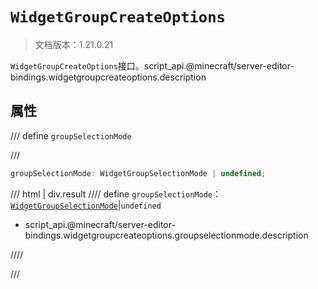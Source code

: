 # `WidgetGroupCreateOptions`

> 文档版本：1.21.0.21

`WidgetGroupCreateOptions`接口。script_api.@minecraft/server-editor-bindings.widgetgroupcreateoptions.description

## 属性

/// define
`groupSelectionMode`


///

```js
groupSelectionMode: WidgetGroupSelectionMode | undefined;
```

/// html | div.result
//// define
`groupSelectionMode`：[`WidgetGroupSelectionMode`](./widgetgroupselectionmode.md)|`undefined`

- script_api.@minecraft/server-editor-bindings.widgetgroupcreateoptions.groupselectionmode.description


////

///


